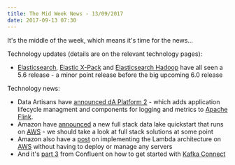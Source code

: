 ```yaml
---
title: The Mid Week News - 13/09/2017
date: 2017-09-13 07:30
---
```

It's the middle of the week, which means it's time for the news...
<!--more-->

Technology updates (details are on the relevant technology pages):

* [Elasticsearch](/technologies/elasticsearch/), [Elastic X-Pack](/technologies/elastic-x-pack/) and [Elasticsearch Hadoop](/technologies/elasticsearch-hadoop/) have all seen a 5.6 release - a minor point release before the big upcoming 6.0 release

Technology news:

* Data Artisans have [announced dA Platform 2](https://data-artisans.com/blog/da-platform-2-stateful-stream-processing-with-apache-flink-made-easier) - which adds application lifecycle managment and components for logging and metrics to [Apache Flink](/technologies/apache-flink/).
* Amazon have [announced](https://aws.amazon.com/about-aws/whats-new/2017/09/new-quick-start-build-a-data-lake-foundation-on-the-aws-cloud-with-aws-services/) a new full stack data lake quickstart that runs on [AWS](/tech-vendors/amazon-web-services/) - we should take a look at full stack solutions at some point
* Amazon also have a [post](https://aws.amazon.com/blogs/big-data/unite-real-time-and-batch-analytics-using-the-big-data-lambda-architecture-without-servers/) on implementing the Lambda architecture on [AWS](/tech-vendors/amazon-web-services/) without having to deploy or manage any servers
* And it's [part 3](https://www.confluent.io/blog/simplest-useful-kafka-connect-data-pipeline-world-thereabouts-part-3/) from Confluent on how to get started with [Kafka Connect](/technologies/apache-kafka/kafka-connect/)